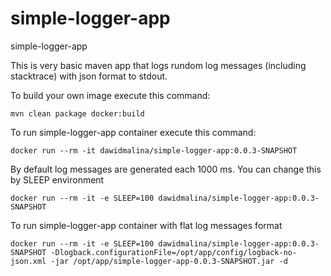 # simple-logger-app
simple-logger-app

This is very basic maven app that logs rundom log messages (including stacktrace) with json format to stdout.

To build your own image execute this command:
```
mvn clean package docker:build
```

To run simple-logger-app container execute this command:
```
docker run --rm -it dawidmalina/simple-logger-app:0.0.3-SNAPSHOT
```

By default log messages are generated each 1000 ms. You can change this by SLEEP environment
```
docker run --rm -it -e SLEEP=100 dawidmalina/simple-logger-app:0.0.3-SNAPSHOT
```

To run simple-logger-app container with flat log messages format
```
docker run --rm -it -e SLEEP=100 dawidmalina/simple-logger-app:0.0.3-SNAPSHOT -Dlogback.configurationFile=/opt/app/config/logback-no-json.xml -jar /opt/app/simple-logger-app-0.0.3-SNAPSHOT.jar -d
```
